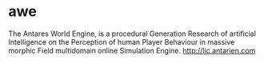 # awe
The Antares World Engine, is a procedural Generation Research of artificial Intelligence on the Perception of human Player Behaviour in massive morphic Field multidomain online Simulation Engine. http://lic.antarien.com

